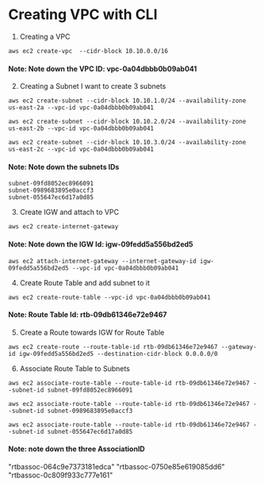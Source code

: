 # Creating VPC with CLI

1. Creating a VPC

~~~
aws ec2 create-vpc  --cidr-block 10.10.0.0/16
~~~
 #### Note: Note down the VPC ID: vpc-0a04dbbb0b09ab041

2. Creating a Subnet
I want to create 3 subnets

~~~
aws ec2 create-subnet --cidr-block 10.10.1.0/24 --availability-zone us-east-2a --vpc-id vpc-0a04dbbb0b09ab041

aws ec2 create-subnet --cidr-block 10.10.2.0/24 --availability-zone us-east-2b --vpc-id vpc-0a04dbbb0b09ab041

aws ec2 create-subnet --cidr-block 10.10.3.0/24 --availability-zone us-east-2c --vpc-id vpc-0a04dbbb0b09ab041
~~~
#### Note: Note down the subnets IDs
    subnet-09fd8052ec8966091
    subnet-0989683895e0accf3
    subnet-055647ec6d17a0d85
      
3. Create IGW and attach to VPC 
~~~
aws ec2 create-internet-gateway 
~~~
#### Note: Note down the IGW Id: igw-09fedd5a556bd2ed5

~~~
aws ec2 attach-internet-gateway --internet-gateway-id igw-09fedd5a556bd2ed5 --vpc-id vpc-0a04dbbb0b09ab041
~~~

4. Create Route Table and add subnet to it
~~~
aws ec2 create-route-table --vpc-id vpc-0a04dbbb0b09ab041 
~~~
#### Note: Route Table Id: rtb-09db61346e72e9467
5. Create a Route towards IGW for Route Table
~~~
aws ec2 create-route --route-table-id rtb-09db61346e72e9467 --gateway-id igw-09fedd5a556bd2ed5 --destination-cidr-block 0.0.0.0/0
~~~

6. Associate Route Table to Subnets
~~~
aws ec2 associate-route-table --route-table-id rtb-09db61346e72e9467 --subnet-id subnet-09fd8052ec8966091

aws ec2 associate-route-table --route-table-id rtb-09db61346e72e9467 --subnet-id subnet-0989683895e0accf3

aws ec2 associate-route-table --route-table-id rtb-09db61346e72e9467 --subnet-id subnet-055647ec6d17a0d85 

~~~ 
#### Note: note down the three AssociationID
"rtbassoc-064c9e7373181edca"
"rtbassoc-0750e85e619085dd6"
"rtbassoc-0c809f933c777e161"

